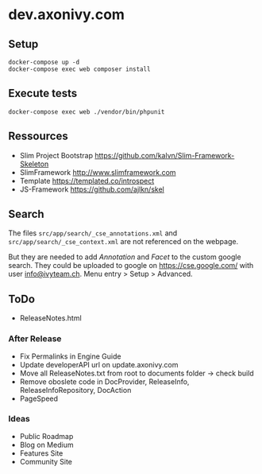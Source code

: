 # dev.axonivy.com

## Setup
	docker-compose up -d
	docker-compose exec web composer install

## Execute tests
	docker-compose exec web ./vendor/bin/phpunit

## Ressources
* Slim Project Bootstrap <https://github.com/kalvn/Slim-Framework-Skeleton>
* SlimFramework <http://www.slimframework.com>
* Template <https://templated.co/introspect>
* JS-Framework <https://github.com/ajlkn/skel>

## Search
The files `src/app/search/_cse_annotations.xml` and `src/app/search/_cse_context.xml` are not referenced on the webpage.

But they are needed to add _Annotation_ and _Facet_  to the custom google search.
They could be uploaded to google on <https://cse.google.com/> with user info@ivyteam.ch.
Menu entry > Setup > Advanced.

## ToDo
* ReleaseNotes.html

### After Release
* Fix Permalinks in Engine Guide
* Update developerAPI url on update.axonivy.com
* Move all ReleaseNotes.txt from root to documents folder -> check build
* Remove oboslete code in DocProvider, ReleaseInfo, ReleaseInfoRepository, DocAction
* PageSpeed

### Ideas
* Public Roadmap
* Blog on Medium
* Features Site
* Community Site
